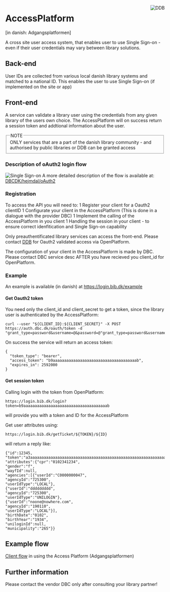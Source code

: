 <a href="/"><img src="/DDB_logo_green.300.png" alt="DDB" title="DDB" align="right"></a>

# AccessPlatform
[in danish: Adgangsplatformen]

A cross site user access system, that enables user to use Single Sign-on - 
even if their user credentials may vary between library solutions.

## Back-end

User IDs are collected from various local danish library systems and matched to a national ID. 
This enables the user to use Single Sign-on (if implemented on the site or app)

## Front-end

A service can validate a library user using the credentials from any given library of the users own choice. The AccessPlatform will on success return a session token and addtional information about the user.

<fieldset>
<legend>NOTE</legend>
    ONLY services that are a part of the danish library community - and authorised by public libraries or DDB can be granted access
</fieldset>

### Description of oAuth2 login flow

![Single Sign-on](http://www.plantuml.com/plantuml/proxy?src=https://danskernesdigitalebibliotek.github.io/plantuml/sso/singlesignon.puml)
A more detailed description of the flow is available at: [DBCDK/hejmdal/oAuth2](https://github.com/DBCDK/hejmdal/blob/oAuth2/src/oAuth2/README.md)


### Registration

To access the API you will need to:
1 Register your client for a Oauth2 clientID 
1 Configurate your client in the AccessPlatform (This is done in a dialogue with the provider DBC)
1 Implement the calling of the AccessPlatform in you client
1 Handling the session in your client - to ensure correct idenfitication and Single Sign-on capability

Only preauthentificated library services can access the front-end. Please contact [DDB](/OpenPlatform/#prerequisites) for Oauth2 validated access via OpenPlatform.

The configuration of your client in the AccessPlatform is made by DBC. Please contact DBC service desc AFTER you have recieved you client_id for OpenPlatform.

### Example

An example is available (in danish) at https://login.bib.dk/example

#### Get Oauth2 token
You need only the client_id and client_secret to get a token, since the library user is authenticated by the AccessPlatform:

```
curl --user "${CLIENT_ID}:${CLIENT_SECRET}" -X POST https://auth.dbc.dk/oauth/token -d "grant_type=password&username=@&password=@"grant_type=password&username=@&password=@
```
On success the service will return an access token:
```
{
  "token_type": "bearer",
  "access_token": "b9aaaaaaaaaaaaaaaaaaaaaaaaaaaaaaaaaaaaab",
  "expires_in": 2592000
}
```

#### Get session token

Calling login with the token from OpenPlatform:
```
https://login.bib.dk/login?token=b9aaaaaaaaaaaaaaaaaaaaaaaaaaaaaaaaaaaaab
```
will provide you with a token and ID for the AccessPlatform

Get user attributes using:

```
https://login.bib.dk/getTicket/${TOKEN}/${ID}
```
will return a reply like:

```
{"id":12345,
"token":"a3aaaaaaaaaaaaaaaaaaaaaaaaaaaaaaaaaaaaaaaaaaaaaaaaaaaaaaaaaaaa42",
"attributes":{"cpr":"0102341234",
"gender":"f",
"wayfId":null,
"agencies":[{"userId":"C0000000047",
"agencyId":"725300",
"userIdType":"LOCAL"},
{"userId":"ddddddddd",
"agencyId":"725300",
"userIdType":"UNILOGIN"},
{"userId":"noone@nowhere.com",
"agencyId":"190110",
"userIdType":"LOCAL"}],
"birthDate":"0102",
"birthYear":"1934",
"uniloginId":null,
"municipality":"265"}}
```

## Example flow 

[Client flow](exampleflow.md) in using the Access Platform (Adgangsplatformen)

## Further information

Please contact the vendor DBC only after consulting your library partner!
